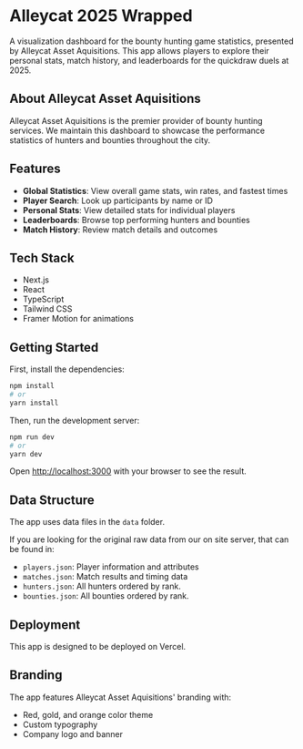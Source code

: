 # Alleycat 2025 Wrapped

A visualization dashboard for the bounty hunting game statistics, presented by Alleycat Asset Aquisitions. This app allows players to explore their personal stats, match history, and leaderboards for the quickdraw duels at 2025.

## About Alleycat Asset Aquisitions

Alleycat Asset Aquisitions is the premier provider of bounty hunting services. We maintain this dashboard to showcase the performance statistics of hunters and bounties throughout the city.

## Features

- **Global Statistics**: View overall game stats, win rates, and fastest times
- **Player Search**: Look up participants by name or ID
- **Personal Stats**: View detailed stats for individual players
- **Leaderboards**: Browse top performing hunters and bounties
- **Match History**: Review match details and outcomes

## Tech Stack

- Next.js
- React
- TypeScript
- Tailwind CSS
- Framer Motion for animations

## Getting Started

First, install the dependencies:

```bash
npm install
# or
yarn install
```

Then, run the development server:

```bash
npm run dev
# or
yarn dev
```

Open [http://localhost:3000](http://localhost:3000) with your browser to see the result.

## Data Structure

The app uses data files in the `data` folder.

If you are looking for the original raw data from our on site server, that can be found in:
- `players.json`: Player information and attributes
- `matches.json`: Match results and timing data
- `hunters.json`: All hunters ordered by rank.
- `bounties.json`: All bounties ordered by rank.

## Deployment

This app is designed to be deployed on Vercel.

## Branding

The app features Alleycat Asset Aquisitions' branding with:
- Red, gold, and orange color theme
- Custom typography
- Company logo and banner 
